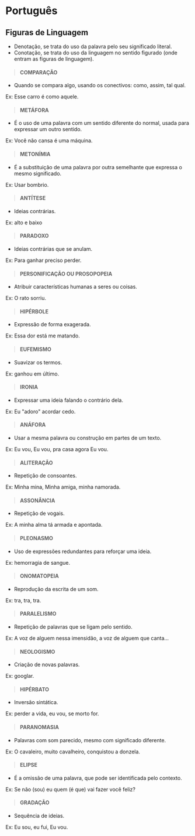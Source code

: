 # Português

## Figuras de Linguagem
* Denotação, se trata do uso da palavra pelo seu significado literal.
* Conotação, se trata do uso da linguagem no sentido figurado (onde entram as figuras de linguagem).

> #### COMPARAÇÃO
* Quando se compara algo, usando os conectivos: como, assim, tal qual.

Ex: Esse carro é como aquele.

> #### METÁFORA
* É o uso de uma palavra com um sentido diferente do normal, usada para expressar um outro sentido.

Ex: Você não cansa é uma máquina.

> #### METONÍMIA
* É a substituição de uma palavra por outra semelhante que expressa o mesmo significado.

Ex: Usar bombrio.

> #### ANTÍTESE
* Ideias contrárias.

Ex: alto e baixo

> #### PARADOXO
* Ideias contrárias que se anulam.

Ex: Para ganhar preciso perder.

> #### PERSONIFICAÇÃO OU PROSOPOPEIA
* Atribuir características humanas a seres ou coisas.

Ex: O rato sorriu.

> #### HIPÉRBOLE
* Expressão de forma exagerada.

Ex: Essa dor está me matando.

> #### EUFEMISMO
* Suavizar os termos.

Ex: ganhou em último.

> #### IRONIA
* Expressar uma ideia falando o contrário dela.

Ex: Eu "adoro" acordar cedo.

> #### ANÁFORA
* Usar a mesma palavra ou construção em partes de um texto.

Ex: Eu vou, Eu vou, pra casa agora Eu vou.

> #### ALITERAÇÃO
* Repetição de consoantes.

Ex: Minha mina, Minha amiga, minha namorada.

> #### ASSONÂNCIA
* Repetição de vogais.

Ex: A minha alma tá armada e apontada.

> #### PLEONASMO
* Uso de expressões redundantes para reforçar uma ideia.

Ex: hemorragia de sangue.

> #### ONOMATOPEIA
* Reprodução da escrita de um som.

Ex: tra, tra, tra.

> #### PARALELISMO
* Repetição de palavras que se ligam pelo sentido.

Ex: A voz de alguem nessa imensidão, a voz de alguem que canta...

> #### NEOLOGISMO
* Criação de novas palavras.

Ex: googlar.

> #### HIPÉRBATO
* Inversão sintática.

Ex: perder a vida, eu vou, se morto for.

> #### PARANOMASIA
* Palavras com som parecido, mesmo com significado diferente.

Ex: O cavaleiro, muito cavalheiro, conquistou a donzela.

> #### ELIPSE
* É a omissão de uma palavra, que pode ser identificada pelo contexto.

Ex: Se não (sou) eu quem (é que) vai fazer você feliz?

> #### GRADAÇÃO
* Sequência de ideias.

Ex: Eu sou, eu fui, Eu vou.
